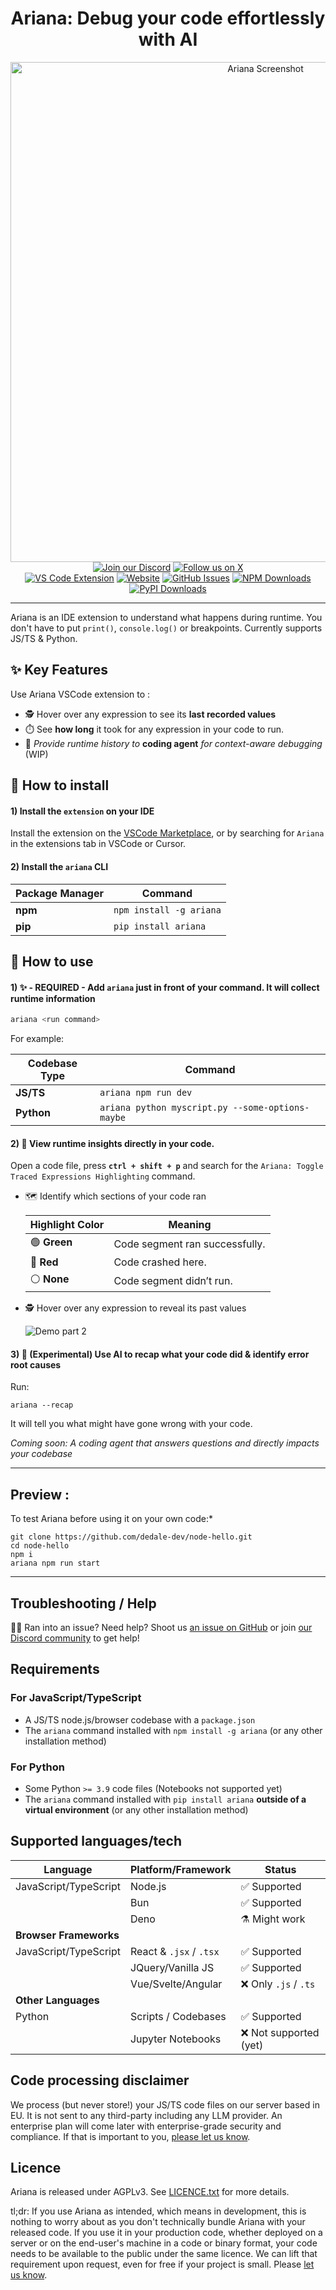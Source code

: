 <div align="center">
  <div align="center">
  <h1>Ariana: Debug your code effortlessly with AI</h1>
  <div align="center">
    <img src="https://github.com/dedale-dev/.github/blob/main/ariana_readme_thumbnail.png?raw=true" alt="Ariana Screenshot" width="800">
  </div>
  <a href="https://discord.gg/Y3TFTmE89g"><img src="https://img.shields.io/discord/1312017605955162133?style=for-the-badge&color=7289da&label=Discord&logo=discord&logoColor=ffffff" alt="Join our Discord"></a>
  <a href="https://twitter.com/anic_dev"><img src="https://img.shields.io/badge/Follow-@anic_dev-black?style=for-the-badge&logo=x&logoColor=white" alt="Follow us on X"></a>
  <br/>
  <a href="https://marketplace.visualstudio.com/items?itemName=dedale-dev.ariana"><img src="https://img.shields.io/visual-studio-marketplace/v/dedale-dev.ariana?style=for-the-badge&label=VS%20Code&logo=visualstudiocode&logoColor=white&color=0066b8" alt="VS Code Extension"></a>
  <a href="https://ariana.dev"><img src="https://img.shields.io/badge/Website-ariana.dev-blue?style=for-the-badge&color=FF6B6B" alt="Website"></a>
  <a href="https://github.com/dedale-dev/ariana/issues"><img src="https://img.shields.io/github/issues/dedale-dev/ariana?style=for-the-badge&logo=github&color=4CAF50" alt="GitHub Issues"></a>
  <a href="https://www.npmjs.com/package/ariana"><img alt="NPM Downloads" src="https://img.shields.io/npm/dt/ariana?style=for-the-badge&logo=npm&color=CB3837"></a>
  <a href="https://pypi.org/project/ariana"><img alt="PyPI Downloads" src="https://img.shields.io/pypi/dm/ariana?style=for-the-badge&logo=pypi&color=0086b8"></a>
  <hr>
  </div>
</div>

Ariana is an IDE extension to understand what happens during runtime. You don't have to put `print()`, `console.log()` or breakpoints. Currently supports JS/TS & Python.

## ✨ Key Features

Use Ariana VSCode extension to :
- 🕵️ Hover over any expression to see its **last recorded values**
- ⏱️ See **how long** it took for any expression in your code to run.
- 🧵 *Provide runtime history to* **coding agent** *for context-aware debugging* (WIP)



## 💾 How to install

#### 1) Install the `extension` on your IDE 

Install the extension on the [VSCode Marketplace](https://marketplace.visualstudio.com/items?itemName=dedale-dev.ariana), or by searching for `Ariana` in the extensions tab in VSCode or Cursor.

#### 2) Install the `ariana` CLI

| Package Manager | Command                        |
|-----------------|--------------------------------|
| **npm**         | `npm install -g ariana`        |
| **pip**         | `pip install ariana`           |



## 📖 How to use

#### 1) ✨ - REQUIRED - Add `ariana` just in front of your command. It will collect runtime information

```bash
ariana <run command>
```

For example:

| Codebase Type   | Command                                      |
|-----------------|----------------------------------------------|
| **JS/TS**       | `ariana npm run dev`                         |
| **Python**      | `ariana python myscript.py --some-options-maybe` |


#### 2) 👾 View runtime insights directly in your code.

Open a code file, press **`ctrl + shift + p`** and search for the `Ariana: Toggle Traced Expressions Highlighting` command.

- 🗺️ Identify which sections of your code ran  


    | Highlight Color | Meaning                        |
    |----------------|--------------------------------|
    | 🟢 **Green**   | Code segment ran successfully. |
    | 🔴 **Red**     | Code crashed here. |
    | ⚪ **None**     | Code segment didn’t run. | 


- 🕵️ Hover over any expression to reveal its past values

  ![Demo part 2](https://github.com/dedale-dev/.github/blob/main/demo_part2_0.gif?raw=true)


#### 3) 🤖 (Experimental) Use AI to recap what your code did & identify error root causes

Run:

```
ariana --recap
```
It will tell you what might have gone wrong with your code.

*Coming soon: A coding agent that answers questions and directly impacts your codebase*


----------------------------------------
## Preview : 

To test Ariana before using it on your own code:*

```
git clone https://github.com/dedale-dev/node-hello.git
cd node-hello
npm i
ariana npm run start
```
-----------------------------------------
## Troubleshooting / Help

😵‍💫 Ran into an issue? Need help? Shoot us [an issue on GitHub](https://github.com/dedale-dev/ariana/issues) or join [our Discord community](https://discord.gg/Y3TFTmE89g) to get help!

## Requirements

### For JavaScript/TypeScript

- A JS/TS node.js/browser codebase with a `package.json`
- The `ariana` command installed with `npm install -g ariana` (or any other installation method)

### For Python

- Some Python `>= 3.9` code files (Notebooks not supported yet)
- The `ariana` command installed with `pip install ariana` **outside of a virtual environment** (or any other installation method)

## Supported languages/tech
| Language | Platform/Framework | Status |
|----------|-------------------|---------|
| JavaScript/TypeScript | Node.js | ✅ Supported |
| | Bun | ✅ Supported |
| | Deno | ⚗️ Might work |
| **Browser Frameworks** | | |
| JavaScript/TypeScript | React & `.jsx` / `.tsx` | ✅ Supported |
| | JQuery/Vanilla JS | ✅ Supported |
| | Vue/Svelte/Angular | ❌ Only `.js` / `.ts` |
| **Other Languages** | | |
| Python | Scripts / Codebases | ✅ Supported |
| | Jupyter Notebooks | ❌ Not supported (yet) |

## Code processing disclaimer

We process (but never store!) your JS/TS code files on our server based in EU. It is not sent to any third-party including any LLM provider. An enterprise plan will come later with enterprise-grade security and compliance. If that is important to you, [please let us know](https://discord.gg/Y3TFTmE89g).

## Licence

Ariana is released under AGPLv3. See [LICENCE.txt](LICENCE.txt) for more details.

tl;dr: If you use Ariana as intended, which means in development, this is nothing to worry about as you don't technically bundle Ariana with your released code. If you use it in your production code, whether deployed on a server or on the end-user's machine in a code or binary format, your code needs to be available to the public under the same licence. We can lift that requirement upon request, even for free if your project is small. Please [let us know](mailto:an.nougaret@gmail.com).
